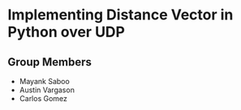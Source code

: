 # Implementing Distance Vector in Python over UDP

## Group Members
- Mayank Saboo
- Austin Vargason
- Carlos Gomez

